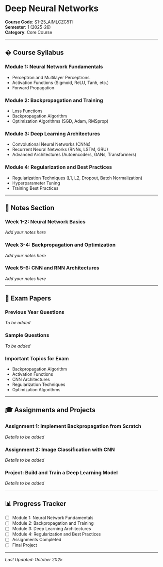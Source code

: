 # Deep Neural Networks

**Course Code**: S1-25_AIMLCZG511  
**Semester**: 1 (2025-26)  
**Category**: Core Course

---

## � Course Syllabus

### Module 1: Neural Network Fundamentals

- Perceptron and Multilayer Perceptrons
- Activation Functions (Sigmoid, ReLU, Tanh, etc.)
- Forward Propagation

### Module 2: Backpropagation and Training

- Loss Functions
- Backpropagation Algorithm
- Optimization Algorithms (SGD, Adam, RMSprop)

### Module 3: Deep Learning Architectures

- Convolutional Neural Networks (CNNs)
- Recurrent Neural Networks (RNNs, LSTM, GRU)
- Advanced Architectures (Autoencoders, GANs, Transformers)

### Module 4: Regularization and Best Practices

- Regularization Techniques (L1, L2, Dropout, Batch Normalization)
- Hyperparameter Tuning
- Training Best Practices

---

## 📝 Notes Section

### Week 1-2: Neural Network Basics
*Add your notes here*

### Week 3-4: Backpropagation and Optimization
*Add your notes here*

### Week 5-6: CNN and RNN Architectures
*Add your notes here*

---

## 📄 Exam Papers

### Previous Year Questions
*To be added*

### Sample Questions
*To be added*

### Important Topics for Exam
- Backpropagation Algorithm
- Activation Functions
- CNN Architectures
- Regularization Techniques
- Optimization Algorithms

---

## 🎓 Assignments and Projects

### Assignment 1: Implement Backpropagation from Scratch
*Details to be added*

### Assignment 2: Image Classification with CNN
*Details to be added*

### Project: Build and Train a Deep Learning Model
*Details to be added*

---

## 📊 Progress Tracker

- [ ] Module 1: Neural Network Fundamentals
- [ ] Module 2: Backpropagation and Training
- [ ] Module 3: Deep Learning Architectures
- [ ] Module 4: Regularization and Best Practices
- [ ] Assignments Completed
- [ ] Final Project

---

*Last Updated: October 2025*
